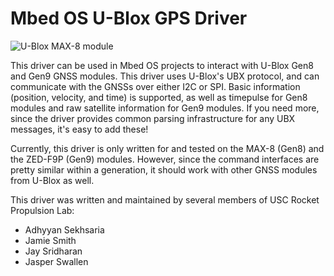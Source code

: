 # Mbed OS U-Blox GPS Driver

![U-Blox MAX-8 module](https://media.digikey.com/Photos/U-Blox%20America/MFG_MAX-8.jpg)

This driver can be used in Mbed OS projects to interact with U-Blox Gen8 and Gen9 GNSS modules.  This driver uses U-Blox's UBX protocol, and can communicate with the GNSSs over either I2C or SPI.  Basic information (position, velocity, and time) is supported, as well as timepulse for Gen8 modules and raw satellite information for Gen9 modules.  If you need more, since the driver provides common parsing infrastructure for any UBX messages, it's easy to add these!

Currently, this driver is only written for and tested on the MAX-8 (Gen8) and the ZED-F9P (Gen9) modules.  However, since the command interfaces are pretty similar within a generation, it should work with other GNSS modules from U-Blox as well.

This driver was written and maintained by several members of USC Rocket Propulsion Lab:
- Adhyyan Sekhsaria
- Jamie Smith
- Jay Sridharan
- Jasper Swallen

